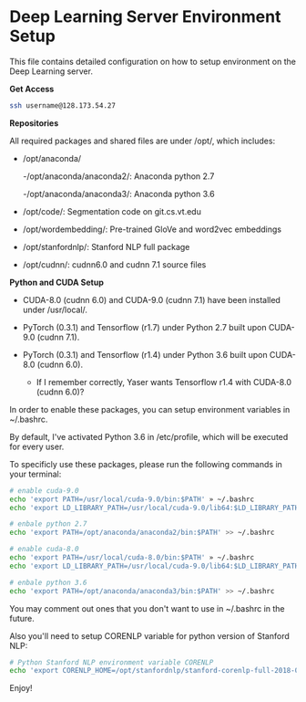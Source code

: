 # Deep Learning Server Environment Setup
This file contains detailed configuration on how to setup environment on the Deep Learning server.

**Get Access**

```bash
ssh username@128.173.54.27
```

**Repositories**

All required packages and shared files are under /opt/, which includes:

- /opt/anaconda/

  -/opt/anaconda/anaconda2/: Anaconda python 2.7 
  
  -/opt/anaconda/anaconda3/: Anaconda python 3.6
  
- /opt/code/: Segmentation code on git.cs.vt.edu

- /opt/wordembedding/: Pre-trained GloVe and word2vec embeddings

- /opt/stanfordnlp/: Stanford NLP full package

- /opt/cudnn/: cudnn6.0 and cudnn 7.1 source files


**Python and CUDA Setup**

- CUDA-8.0 (cudnn 6.0) and CUDA-9.0 (cudnn 7.1) have been installed under /usr/local/. 

- PyTorch (0.3.1) and Tensorflow (r1.7) under Python 2.7 built upon CUDA-9.0 (cudnn 7.1).

- PyTorch (0.3.1) and Tensorflow (r1.4) under Python 3.6 built upon CUDA-8.0 (cudnn 6.0).

  - If I remember correctly, Yaser wants Tensorflow r1.4 with CUDA-8.0 (cudnn 6.0)?

In order to enable these packages, you can setup environment variables in ~/.bashrc.

By default, I've activated Python 3.6 in /etc/profile, which will be executed for every user. 

To specificly use these packages, please run the following commands in your terminal:

``` bash
# enable cuda-9.0
echo 'export PATH=/usr/local/cuda-9.0/bin:$PATH' » ~/.bashrc
echo 'export LD_LIBRARY_PATH=/usr/local/cuda-9.0/lib64:$LD_LIBRARY_PATH' >> ~/.bashrc

# enbale python 2.7
echo 'export PATH=/opt/anaconda/anaconda2/bin:$PATH' >> ~/.bashrc

# enable cuda-8.0
echo 'export PATH=/usr/local/cuda-8.0/bin:$PATH' » ~/.bashrc
echo 'export LD_LIBRARY_PATH=/usr/local/cuda-9.0/lib64:$LD_LIBRARY_PATH' >> ~/.bashrc

# enbale python 3.6
echo 'export PATH=/opt/anaconda/anaconda3/bin:$PATH' >> ~/.bashrc
```

You may comment out ones that you don't want to use in ~/.bashrc in the future.

Also you'll need to setup CORENLP variable for python version of Stanford NLP:

``` bash
# Python Stanford NLP environment variable CORENLP
echo 'export CORENLP_HOME=/opt/stanfordnlp/stanford-corenlp-full-2018-02-27/' >> ~/.bashrc
```

Enjoy!

